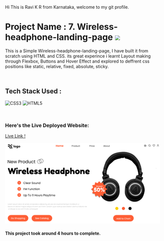 Hi This is Ravi K R from Karnataka, welcome to my git profile.

# Project Name : 7. Wireless-headphone-landing-page ![](https://img.shields.io/badge/Project-7-green)

This is a Simple Wireless-headphone-landing-page, I have built it from scratch using HTML and CSS. its great experince i learnt Layout making through Flexbox, Buttons and Hover Effect and explored to deffrent css positions like static, relative, fixed, absolute, sticky. 

</br>

## Tech Stack Used :

![CSS3](https://img.shields.io/badge/css3-%231572B6.svg?style=for-the-badge&logo=css3&logoColor=white) ![HTML5](https://img.shields.io/badge/html5-%23E34F26.svg?style=for-the-badge&logo=html5&logoColor=white) 

</br>



### Here's the Live Deployed Website:

[Live Link !](https://guileless-caramel-67e293.netlify.app/)

![Web Site Image](./thumbnail.png)

#### This project took around 4 hours to complete.